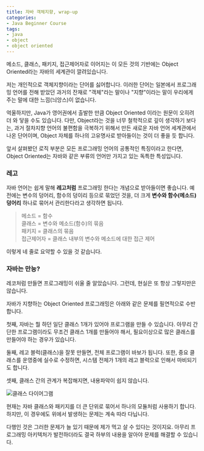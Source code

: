 ```yaml
---
title: 자바 객체지향, wrap-up
categories:
- Java Beginner Course
tags:
- java
- object
- object oriented
---
```


메소드, 클래스, 패키지, 접근제어자로 이어지는 이 모든 것의 기반에는 Object Oriented라는 자바의 세계관이 깔려있습니다.    

저는 개인적으로 객체지향이라는 단어를 싫어합니다. 이러한 단어는 일본에서 프로그래밍 언어를 전해 받았던 과거의 잔재로 "객체"라는 말이나 "지향"이라는 말이 우리에게 주는 말에 대한 느낌(늬앙스)이 없습니다.   

억울하지만, Java가 영어권에서 출발한 만큼 Object Oriented 이라는 원문이 오히려 더 와 닿을 수도 있습니다. 다만, Object라는 것을 너무 철학적으로 깊이 생각하기 보다는, 과거 절차지향 언어의 불편함을 극복하기 위해서 만든 새로운 자바 언어 세계관에서 나온 단어이며, Object 자체를 하나의 고유명사로 받아들이는 것이 더 좋을 듯 합니다.   

앞서 살펴봤던 로직 부분은 모든 프로그래밍 언어의 공통적인 특징이라고 한다면, Object Oriented는 자바와 같은 부류의 언어만 가지고 있는 독특한 특성입니다.

### 레고

자바 언어는 쉽게 말해 **레고처럼** 프로그래밍 한다는 개념으로 받아들이면 좋습니다. 예전에는 변수의 덩어리, 함수의 덩이리 등으로 묶었던 것을, 더 크게 **변수와 함수(메소드) 덩어리** 하나로 묶어서 관리한다라고 생각하면 됩니다.   

> 메소드 = 함수   
> 클래스 = 변수와 메소드(함수)의 묶음   
> 패키지 = 클래스의 묶음   
> 접근제어자 = 클래스 내부의 변수와 메소드에 대한 접근 제어   

이렇게 네 줄로 요약할 수 있을 것 같습니다.

### 자바는 만능?

레코처럼 만들면 프로그래밍이 쉬울 줄 알았습니다. 그런데, 현실은 또 항상 그렇지만은 않습니다.   

자바가 지향하는 Object Oriented 프로그래밍은 아래와 같은 문제를 필연적으로 수반합니다.   

첫째, 자바는 뭘 하던 일단 클래스 1개가 있어야 프로그램을 만들 수 있습니다. 아무리 간단한 프로그램이라도 무조건 클래스 1개를 만들어야 해서, 필요이상으로 많은 클래스를 만들어야 하는 경우가 있습니다.

둘째, 레고 블럭(클래스)을 잘못 만들면, 전체 프로그램이 바보가 됩니다. 또한, 중요 클래스를 운영중에 실수로 수정하면, 시스템 전체가 1개의 레고 블럭으로 인해서 마비되기도 합니다.   

셋째, 클래스 간의 관계가 복잡해지면, 내용파악이 쉽지 않습니다.   

![클래스 다이어그램](https://img1.daumcdn.net/thumb/R800x0/?scode=mtistory2&fname=https%3A%2F%2Ft1.daumcdn.net%2Fcfile%2Ftistory%2F2543F63C58E8BDD604)

현재는 자바 클래스와 패키지를 더 큰 단위로 묶어서 하나의 모듈처럼 사용하기 합니다. 하지만, 이 경우에도 위에서 발생하는 문제는 계속 따라 다닙니다.   

다행인 것은 그러한 문제가 늘 있기 때문에 제가 먹고 살 수 있다는 것이지요. 아무리 프로그래밍 아키텍처가 발전하더라도 결국 하부의 내용을 알아야 문제를 해결할 수 있습니다.
